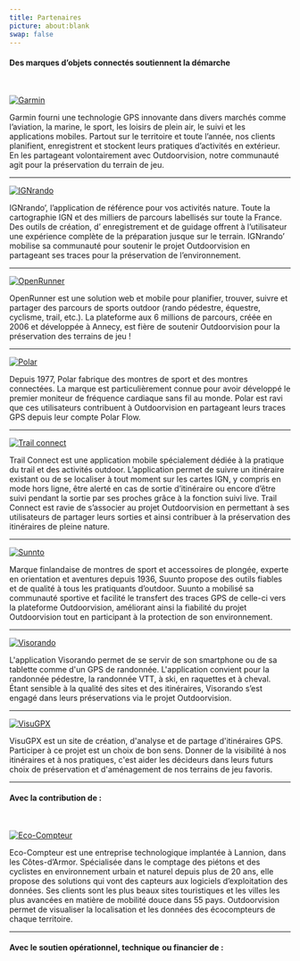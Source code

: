 ```yaml
---
title: Partenaires
picture: about:blank
swap: false
---
```


#### **Des marques d’objets connectés soutiennent la démarche**

<br />

[![Garmin](/medias/garmin.png)](https://www.garmin.com/fr-FR/)

Garmin fourni une technologie GPS innovante dans divers marchés comme l’aviation, la marine, le sport, les loisirs de plein air, le suivi et les applications mobiles. Partout sur le territoire et toute l’année, nos clients planifient, enregistrent et stockent leurs pratiques d’activités en extérieur. En les partageant volontairement avec Outdoorvision, notre communauté agit pour la préservation du terrain de jeu.

----

[![IGNrando](/medias/IGNrando.png)](https://ignrando.fr/boutique/appli-randonnee-ignrando)

IGNrando’, l’application de référence pour vos activités nature. Toute la cartographie IGN et des milliers de parcours labellisés sur toute la France. Des outils  de création, d’ enregistrement et de guidage offrent à l’utilisateur une expérience complète de la préparation jusque sur le terrain. IGNrando’ mobilise sa communauté pour soutenir le projet Outdoorvision en partageant ses traces pour la préservation de l’environnement.

----

[![OpenRunner](/medias/openrunner.png)](https://www.openrunner.com/)

OpenRunner est une solution web et mobile pour planifier, trouver, suivre et partager des parcours de sports outdoor (rando pédestre, équestre, cyclisme, trail, etc.). La plateforme aux 6 millions de parcours, créée en 2006 et développée à Annecy, est fière de soutenir Outdoorvision pour la préservation des terrains de jeu !

----

[![Polar](/medias/polar.png)](https://www.polar.com/fr/)

Depuis 1977, Polar fabrique des montres de sport et des montres connectées. La marque est particulièrement connue pour avoir développé le premier moniteur de fréquence cardiaque sans fil au monde. Polar est ravi que ces utilisateurs contribuent à Outdoorvision en partageant leurs traces GPS depuis leur compte Polar Flow.

----

[![Trail connect](/medias/Trailconnect.png)](https://trailconnect.run/)

Trail Connect est une application mobile spécialement dédiée à la pratique du trail et des activités outdoor. L’application permet de suivre un itinéraire existant ou de se localiser à tout moment sur les cartes IGN, y compris en mode hors ligne, être alerté en cas de sortie d’itinéraire ou encore d’être suivi pendant la sortie par ses proches grâce à la fonction suivi live. Trail Connect est ravie de s’associer au projet Outdoorvision en permettant à ses utilisateurs de partager leurs sorties et ainsi contribuer à la préservation des itinéraires de pleine nature. 

----

[![Sunnto](/medias/sunnto.png)](https://www.suunto.com/fr-fr/)

Marque finlandaise de montres de sport et accessoires de plongée, experte en orientation et aventures depuis 1936, Suunto propose des outils fiables et de qualité à tous les pratiquants d’outdoor. Suunto a mobilisé sa communauté sportive et facilité le transfert des traces GPS de celle-ci vers la plateforme Outdoorvision, améliorant ainsi la fiabilité du projet Outdoorvision tout en participant à la protection de son environnement.

----

[![Visorando](/medias/visorando.png)](https://www.visorando.com/)

L'application Visorando permet de se servir de son smartphone ou de sa tablette comme d'un GPS de randonnée. L'application convient pour la randonnée pédestre, la randonnée VTT, à ski, en raquettes et à cheval.  
Étant sensible à la qualité des sites et des itinéraires, Visorando s’est engagé dans leurs préservations via le projet Outdoorvision.

----

[![VisuGPX](/medias/visugpx.png)](https://www.visugpx.com/)

VisuGPX est un site de création, d'analyse et de partage d'itinéraires GPS. Participer à ce projet est un choix de bon sens. Donner de la visibilité à nos itinéraires et à nos pratiques, c'est aider les décideurs dans leurs futurs choix de préservation et d'aménagement de nos terrains de jeu favoris.

----


#### **Avec la contribution de :**
<br />

[![Eco-Compteur](/medias/ecocompteur.png)](https://www.eco-compteur.com/)

Eco-Compteur est une entreprise technologique implantée à Lannion, dans les Côtes-d’Armor. Spécialisée dans le comptage des piétons et des cyclistes en environnement urbain et naturel depuis plus de 20 ans, elle propose des solutions qui vont des capteurs aux logiciels d’exploitation des données. Ses clients sont les plus beaux sites touristiques et les villes les plus avancées en matière de mobilité douce dans 55 pays. Outdoorvision permet de visualiser la localisation et les données des écocompteurs de chaque territoire.

----


#### **Avec le soutien opérationnel, technique ou financier de :**

<br /><br />

<md-block block="partenaires"></md-block>
